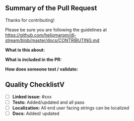 ## Summary of the Pull Request
Thanks for contributing!

Please be sure you are following the guidelines at 
https://github.com/heliomarpm/dl-stream/blob/master/docs/CONTRIBUTING.md

**What is this about:**

**What is included in the PR:** 

**How does someone test / validate:** 

## Quality ChecklistV

- [ ] **Linked issue:** #xxx
- [ ] **Tests:** Added/updated and all pass
- [ ] **Localization:** All end user facing strings can be localized
- [ ] **Docs:** Added/ updated
<!-- - [ ] **Communication:** I've discussed this with core contributors in the issue.  -->
<!-- - [ ] **Installer:** Added/updated and all pass -->
